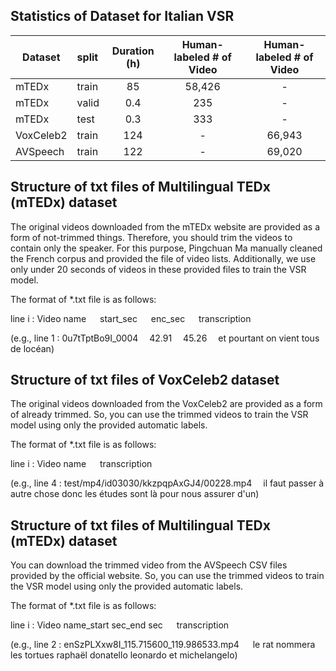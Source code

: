 ## Statistics of Dataset for Italian VSR

| Dataset        | split  | Duration (h)  |  Human-labeled # of Video      |   Human-labeled # of Video      |
|--------------|:----------|:------------------:|:-----------------:|:-----------------:|
| mTEDx |       train        |        85           |    58,426    | -    |
| mTEDx |       valid        |         0.4         |    235    |   -    | 
| mTEDx |       test        |          0.3       |    333    |  -    | 
| VoxCeleb2 |       train        |        124           |    -    |   66,943    | 
| AVSpeech |       train        |        122           |    -    |  69,020    | 


## Structure of txt files of Multilingual TEDx (mTEDx) dataset
The original videos downloaded from the mTEDx website are provided as a form of not-trimmed things. Therefore, you should trim the videos to contain only the speaker. For this purpose, Pingchuan Ma manually cleaned the French corpus and provided the file of video lists. Additionally, we use only under 20 seconds of videos in these provided files to train the VSR model.

The format of *.txt file is as follows:

line i : Video name &emsp; start_sec &emsp;  enc_sec &emsp;  transcription

(e.g., line 1 : 0u7tTptBo9I_0004&emsp;	42.91&emsp;	45.26&emsp;	et pourtant on vient tous de locéan)


## Structure of txt files of VoxCeleb2 dataset
The original videos downloaded from the VoxCeleb2 are provided as a form of already trimmed. So, you can use the trimmed videos to train the VSR model using only the provided automatic labels. 

The format of *.txt file is as follows:

line i : Video name &emsp; transcription

(e.g., line 4 : test/mp4/id03030/kkzpqpAxGJ4/00228.mp4&emsp;	il faut passer à autre chose donc les études sont là pour nous assurer d'un)


## Structure of txt files of Multilingual TEDx (mTEDx) dataset
You can download the trimmed video from the AVSpeech CSV files provided by the official website. So, you can use the trimmed videos to train the VSR model using only the provided automatic labels. 

The format of *.txt file is as follows:

line i : Video name_start sec_end sec &emsp;  transcription

(e.g., line 2 : enSzPLXxw8I_115.715600_119.986533.mp4 &emsp;	le rat nommera les tortues raphaël donatello leonardo et michelangelo)
